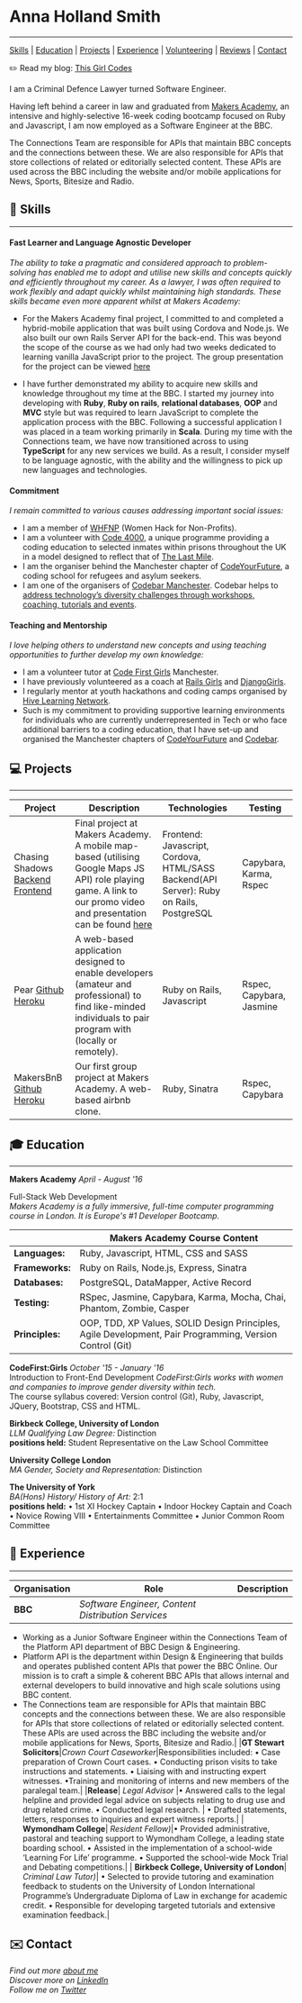# Anna Holland Smith
----------
[Skills](#skills) | [Education](#education) | [Projects](#projects) | [Experience](#experience) | [Volunteering](#volunteering) | [Reviews](#reviews) | [Contact](#contact)

:pencil2: Read my blog: [This Girl Codes](https://thisgirlcodes.co.uk/)

I am a Criminal Defence Lawyer turned Software Engineer.

Having left behind a career in law and graduated from [Makers Academy](http://www.makersacademy.com/), an intensive and highly-selective 16-week coding bootcamp focused on Ruby and Javascript, I am now employed as a Software Engineer at the BBC. 

The Connections Team are responsible for APIs that maintain BBC concepts and the connections between these. We are also responsible for APIs that store collections of related or editorially selected content. These APIs are used across the BBC including the website and/or mobile applications for News, Sports, Bitesize and Radio.

## :book: <a name="skills">Skills</a>
------
#### Fast Learner and Language Agnostic Developer
_The ability to take a pragmatic and considered approach to problem-solving has enabled me to adopt and utilise new skills and concepts quickly and efficiently throughout my career. As a lawyer, I was often required to work flexibly and adapt quickly whilst maintaining high standards. These skills became even more apparent whilst at Makers Academy:_ 

 - For the Makers Academy final project, I committed to and completed a hybrid-mobile application that was built using Cordova and Node.js. We also built our own Rails Server API for the back-end. This was beyond the scope of the course as we had only had two weeks dedicated to learning vanilla JavaScript prior to the project. The group presentation for the project can be viewed [here](https://vimeo.com/177900577)
  
- I have further demonstrated my ability to acquire new skills and knowledge throughout my time at the BBC. I started my journey into developing with **Ruby**, **Ruby on rails**, **relational databases**, **OOP** and **MVC** style but was required to learn JavaScript to complete the application process with the BBC. Following a successful application I was placed in a team working primarily in **Scala**. During my time with the Connections team, we have now transitioned across to using **TypeScript** for any new services we build. As a result, I consider myself to be language agnostic, with the ability and the willingness to pick up new languages and technologies.  

#### Commitment
_I remain committed to various causes addressing important social issues:_ 
- I am a member of [WHFNP](http://www.womenhackfornonprofits.com/) (Women Hack for Non-Profits). 
- I am a volunteer with [Code 4000](http://www.techcityuk.com/blog/2016/11/teaching-programming-prisoners/), a unique programme providing a coding education to selected inmates within prisons throughout the UK in a model designed to reflect that of [The Last Mile](https://thelastmile.org/).
- I am the organiser behind the Manchester chapter of [CodeYourFuture](https://codeyourfuture.io/), a coding school for refugees and asylum seekers. 
- I am one of the organisers of [Codebar Manchester](https://codebar.io/). Codebar helps to [address technology’s diversity challenges through workshops, coaching, tutorials and events](https://medium.com/the-codelog/rebooting-codebar-in-manchester-35cd49cac41d).

#### Teaching and Mentorship
 _I love helping others to understand new concepts and using teaching opportunities to further develop my own knowledge:_  
 - I am a volunteer tutor at [Code First Girls](http://www.codefirstgirls.org.uk/) Manchester.
 - I have previously volunteered as a coach at [Rails Girls](http://railsgirls.com/) and [DjangoGirls](https://djangogirls.org/).
 - I regularly mentor at youth hackathons and coding camps organised by [Hive Learning Network](http://www.hivelearning.net/).
 - Such is my commitment to providing supportive learning environments for individuals who are currently underrepresented in Tech or who face additional barriers to a coding education, that I have set-up and organised the Manchester chapters of [CodeYourFuture](https://codeyourfuture.io/) and [Codebar](https://codebar.io/).


## :computer: <a name="projects">Projects</a>
------------
| Project | Description | Technologies | Testing |
|---|---|---|---|
| Chasing Shadows [Backend](https://github.com/AnnaHollandSmith/chasing_shadows_api_server)  [Frontend](https://github.com/AnnaHollandSmith/chasing_shadows) | Final project at Makers Academy. A mobile map-based (utilising Google Maps JS API) role playing game. A link to our promo video and presentation can be found [here](https://vimeo.com/177900577) | Frontend: Javascript, Cordova, HTML/SASS Backend(API Server): Ruby on Rails, PostgreSQL | Capybara, Karma, Rspec |
| Pear [Github](https://github.com/AnnaHollandSmith/pear) [Heroku](http://findapear.herokuapp.com/users/sign_in) | A web-based application designed to enable developers (amateur and professional) to find like-minded individuals to pair program with (locally or remotely). | Ruby on Rails, Javascript | Rspec, Capybara, Jasmine
| MakersBnB [Github](https://github.com/AnnaHollandSmith/MakersBnB) [Heroku](https://taark-bnb.herokuapp.com/) |  Our first group project at Makers Academy. A web-based airbnb clone. | Ruby, Sinatra | Rspec, Capybara |  

## :mortar_board: <a name="education">Education</a>
---------
**Makers Academy** _April - August '16_<br>

Full-Stack Web Development <br>
_Makers Academy is a fully immersive, full-time computer programming course in London. It is Europe's #1 Developer Bootcamp._

| | Makers Academy Course Content|
|---|---|
| **Languages:** | Ruby, Javascript, HTML, CSS and SASS |
| **Frameworks:** | Ruby on Rails, Node.js, Express, Sinatra |
| **Databases:** | PostgreSQL, DataMapper, Active Record |
| **Testing:** | RSpec, Jasmine, Capybara, Karma, Mocha, Chai, Phantom, Zombie, Casper
|**Principles:** | OOP, TDD, XP Values, SOLID Design Principles, Agile Development, Pair Programming, Version Control (Git)


**CodeFirst:Girls** _October '15 - January '16_<br>
Introduction to Front-End Development
_CodeFirst:Girls works with women and companies to improve gender diversity within tech._ <br>
The course syllabus covered: Version control (Git), Ruby, Javascript, JQuery, Bootstrap, CSS and HTML.

**Birkbeck College, University of London**<br>
_LLM Qualifying Law Degree:_ Distinction <br>
**positions held:** Student Representative on the Law School Committee

**University College London**<br>
_MA Gender, Society and Representation:_ Distinction

**The University of York**<br>
_BA(Hons) History/ History of Art:_ 2:1<br>
**positions held:** • 1st XI Hockey Captain • Indoor Hockey Captain and Coach • Novice Rowing VIII • Entertainments Committee • Junior Common Room Committee

## :blue_book: <a name="experience">Experience</a>
----------

|Organisation | Role| Description|
|---|---|---|
| **BBC** | _Software Engineer, Content Distribution Services_ | 
-  Working as a Junior Software Engineer within the Connections Team of the Platform API department of BBC Design & Engineering. 
- Platform API is the department within Design & Engineering that builds and operates published content APIs that power the BBC Online. Our mission is to craft a simple & coherent BBC APIs that allows internal and external developers to build innovative and high scale solutions using BBC content. 
- The Connections team are responsible for APIs that maintain BBC concepts and the connections between these. We are also responsible for APIs that store collections of related or editorially selected content. These APIs are used across the BBC including the website and/or mobile applications for News, Sports, Bitesize and Radio.|
|**GT Stewart Solicitors**|_Crown Court Caseworker_|Responsibilities included:
•	Case preparation of Crown Court cases. 
• Conducting prison visits to take instructions and statements.
•	Liaising with and instructing expert witnesses.
•Training and monitoring of interns and new members of the paralegal team.|
|**Release**| _Legal Advisor_ |•	Answered  calls to the legal helpline and provided legal advice on subjects relating to drug use and drug related crime.
•	Conducted legal research. |
•	Drafted statements, letters, responses to inquiries and expert witness reports.|
| **Wymondham College**| _Resident Fellow)_|•	Provided administrative, pastoral and teaching support to Wymondham College, a leading state boarding school.
•	Assisted in the implementation of a school-wide ‘Learning For Life’ programme.
•	Supported the school-wide Mock Trial and Debating competitions.|
| **Birkbeck College, University of London**| _Criminal Law Tutor)_| •	Selected to provide tutoring and examination feedback to students on the University of London International Programme’s Undergraduate Diploma of Law in exchange for academic credit.
•		Responsible for developing targeted tutorials and extensive examination feedback.|

## :envelope: <a name="contact">Contact</a>
  _Find out more [about me](https://about.me/annahollandsmith)<br>
  Discover more on [LinkedIn](https://uk.linkedin.com/in/anna-holland-smith)    
  Follow me on [Twitter](https://twitter.com/AnnaJS15)_  

